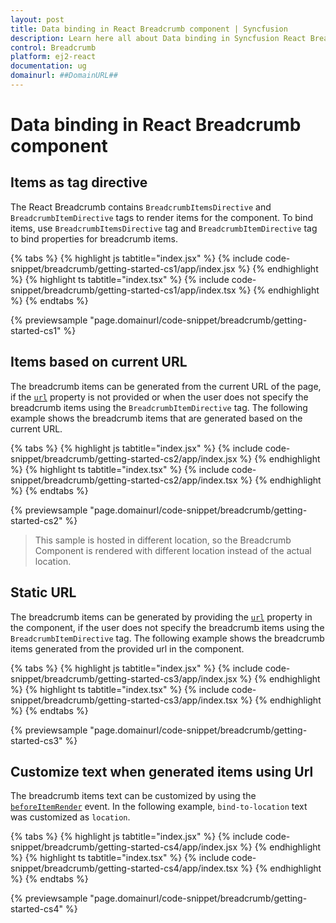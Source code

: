 ```yaml
---
layout: post
title: Data binding in React Breadcrumb component | Syncfusion
description: Learn here all about Data binding in Syncfusion React Breadcrumb component of Syncfusion Essential JS 2 and more.
control: Breadcrumb 
platform: ej2-react
documentation: ug
domainurl: ##DomainURL##
---
```


# Data binding in React Breadcrumb component

## Items as tag directive

The React Breadcrumb contains `BreadcrumbItemsDirective` and `BreadcrumbItemDirective` tags to render items for the component. To bind items, use  `BreadcrumbItemsDirective` tag and `BreadcrumbItemDirective` tag to bind properties for breadcrumb items.

{% tabs %}
{% highlight js tabtitle="index.jsx" %}
{% include code-snippet/breadcrumb/getting-started-cs1/app/index.jsx %}
{% endhighlight %}
{% highlight ts tabtitle="index.tsx" %}
{% include code-snippet/breadcrumb/getting-started-cs1/app/index.tsx %}
{% endhighlight %}
{% endtabs %}

 {% previewsample "page.domainurl/code-snippet/breadcrumb/getting-started-cs1" %}

## Items based on current URL

The breadcrumb items can be generated from the current URL of the page, if the [`url`](https://ej2.syncfusion.com/react/documentation/api/breadcrumb/#url) property is not provided or when the user does not specify the breadcrumb items using the `BreadcrumbItemDirective` tag. The following example shows the breadcrumb items that are generated based on the current URL.

{% tabs %}
{% highlight js tabtitle="index.jsx" %}
{% include code-snippet/breadcrumb/getting-started-cs2/app/index.jsx %}
{% endhighlight %}
{% highlight ts tabtitle="index.tsx" %}
{% include code-snippet/breadcrumb/getting-started-cs2/app/index.tsx %}
{% endhighlight %}
{% endtabs %}

 {% previewsample "page.domainurl/code-snippet/breadcrumb/getting-started-cs2" %}

> This sample is hosted in different location, so the Breadcrumb Component is rendered with different location instead of the actual location.

## Static URL

The breadcrumb items can be generated by providing the [`url`](https://ej2.syncfusion.com/react/documentation/api/breadcrumb/#url) property in the component, if the user does not specify the breadcrumb items using the `BreadcrumbItemDirective` tag. The following example shows the breadcrumb items generated from the provided url in the component.

{% tabs %}
{% highlight js tabtitle="index.jsx" %}
{% include code-snippet/breadcrumb/getting-started-cs3/app/index.jsx %}
{% endhighlight %}
{% highlight ts tabtitle="index.tsx" %}
{% include code-snippet/breadcrumb/getting-started-cs3/app/index.tsx %}
{% endhighlight %}
{% endtabs %}

 {% previewsample "page.domainurl/code-snippet/breadcrumb/getting-started-cs3" %}

## Customize text when generated items using Url

The breadcrumb items text can be customized by using the [`beforeItemRender`](https://ej2.syncfusion.com/react/documentation/api/breadcrumb/#beforeitemrender) event. In the following example, `bind-to-location` text was customized as `location`.

{% tabs %}
{% highlight js tabtitle="index.jsx" %}
{% include code-snippet/breadcrumb/getting-started-cs4/app/index.jsx %}
{% endhighlight %}
{% highlight ts tabtitle="index.tsx" %}
{% include code-snippet/breadcrumb/getting-started-cs4/app/index.tsx %}
{% endhighlight %}
{% endtabs %}

 {% previewsample "page.domainurl/code-snippet/breadcrumb/getting-started-cs4" %}